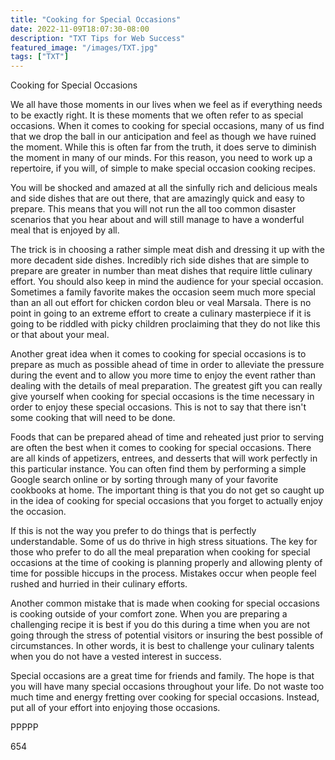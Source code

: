 ```yaml
---
title: "Cooking for Special Occasions"
date: 2022-11-09T18:07:30-08:00
description: "TXT Tips for Web Success"
featured_image: "/images/TXT.jpg"
tags: ["TXT"]
---
```


Cooking for Special Occasions

We all have those moments in our lives when we feel as if everything needs to be exactly right. It is these moments that we often refer to as special occasions. When it comes to cooking for special occasions, many of us find that we drop the ball in our anticipation and feel as though we have ruined the moment. While this is often far from the truth, it does serve to diminish the moment in many of our minds. For this reason, you need to work up a repertoire, if you will, of simple to make special occasion cooking recipes. 

You will be shocked and amazed at all the sinfully rich and delicious meals and side dishes that are out there, that are amazingly quick and easy to prepare. This means that you will not run the all too common disaster scenarios that you hear about and will still manage to have a wonderful meal that is enjoyed by all. 

The trick is in choosing a rather simple meat dish and dressing it up with the more decadent side dishes. Incredibly rich side dishes that are simple to prepare are greater in number than meat dishes that require little culinary effort. You should also keep in mind the audience for your special occasion. Sometimes a family favorite makes the occasion seem much more special than an all out effort for chicken cordon bleu or veal Marsala. There is no point in going to an extreme effort to create a culinary masterpiece if it is going to be riddled with picky children proclaiming that they do not like this or that about your meal.

Another great idea when it comes to cooking for special occasions is to prepare as much as possible ahead of time in order to alleviate the pressure during the event and to allow you more time to enjoy the event rather than dealing with the details of meal preparation. The greatest gift you can really give yourself when cooking for special occasions is the time necessary in order to enjoy these special occasions. This is not to say that there isn't some cooking that will need to be done. 

Foods that can be prepared ahead of time and reheated just prior to serving are often the best when it comes to cooking for special occasions. There are all kinds of appetizers, entrees, and desserts that will work perfectly in this particular instance. You can often find them by performing a simple Google search online or by sorting through many of your favorite cookbooks at home. The important thing is that you do not get so caught up in the idea of cooking for special occasions that you forget to actually enjoy the occasion. 

If this is not the way you prefer to do things that is perfectly understandable. Some of us do thrive in high stress situations. The key for those who prefer to do all the meal preparation when cooking for special occasions at the time of cooking is planning properly and allowing plenty of time for possible hiccups in the process. Mistakes occur when people feel rushed and hurried in their culinary efforts. 

Another common mistake that is made when cooking for special occasions is cooking outside of your comfort zone. When you are preparing a challenging recipe it is best if you do this during a time when you are not going through the stress of potential visitors or insuring the best possible of circumstances. In other words, it is best to challenge your culinary talents when you do not have a vested interest in success. 

Special occasions are a great time for friends and family. The hope is that you will have many special occasions throughout your life. Do not waste too much time and energy fretting over cooking for special occasions. Instead, put all of your effort into enjoying those occasions. 

PPPPP

654

